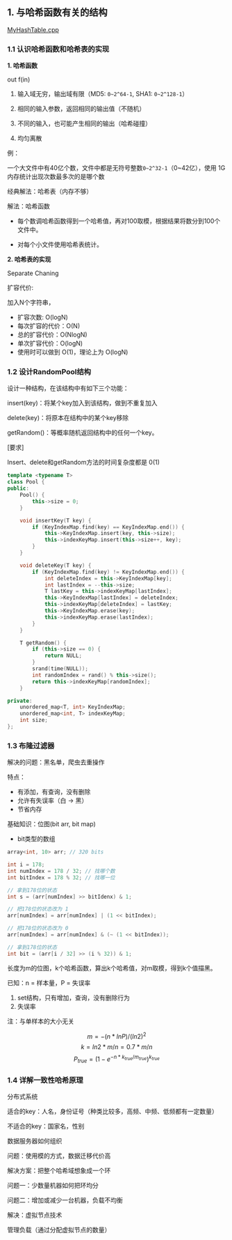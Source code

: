 ## 1. 与哈希函数有关的结构
[MyHashTable.cpp](../code/MyHashTable.cpp)

### 1.1 认识哈希函数和哈希表的实现

**1. 哈希函数**

out f(in)

1. 输入域无穷，输出域有限（MD5: `0~2^64-1`, SHA1: `0~2^128-1`）

2. 相同的输入参数，返回相同的输出值（不随机）

3. 不同的输入，也可能产生相同的输出（哈希碰撞）

4. 均匀离散

例：

一个大文件中有40亿个数，文件中都是无符号整数`0~2^32-1`（0~42亿），使用 1G 内存统计出现次数最多次的是哪个数

经典解法：哈希表（内存不够）

解法：哈希函数

- 每个数调哈希函数得到一个哈希值，再对100取模，根据结果将数分到100个文件中。

- 对每个小文件使用哈希表统计。

 **2. 哈希表的实现**

Separate Chaning

扩容代价:

加入N个字符串，
- 扩容次数: O(logN)
- 每次扩容的代价：O(N)
- 总的扩容代价：O(NlogN)
- 单次扩容代价：O(logN)
- 使用时可以做到 O(1)，理论上为 O(logN)

### 1.2 设计RandomPool结构

设计一种结构，在该结构中有如下三个功能：

insert(key)：将某个key加入到该结构，做到不重复加入

delete(key)：将原本在结构中的某个key移除

getRandom()：等概率随机返回结构中的任何一个key。

[要求]

Insert、delete和getRandom方法的时间复杂度都是 0(1)

```cpp
template <typename T>
class Pool {
public:
    Pool() {
        this->size = 0;
    }

    void insertKey(T key) {
        if (KeyIndexMap.find(key) == KeyIndexMap.end()) {
            this->KeyIndexMap.insert(key, this->size);
            this->indexKeyMap.insert(this->size++, key);
        }
    }

    void deleteKey(T key) {
        if (KeyIndexMap.find(key) != KeyIndexMap.end()) {
            int deleteIndex = this->KeyIndexMap[key];
            int lastIndex = --this->size;
            T lastKey = this->indexKeyMap[lastIndex];
            this->KeyIndexMap[lastIndex] = deleteIndex;
            this->indexKeyMap[deleteIndex] = lastKey;
            this->KeyIndexMap.erase(key);
            this->indexKeyMap.erase(lastIndex);
        }
    }

    T getRandom() {
        if (this->size == 0) {
            return NULL;
        }
        srand(time(NULL));
        int randomIndex = rand() % this->size();
        return this->indexKeyMap[randomIndex];
    }

private:
    unordered_map<T, int> KeyIndexMap;
    unordered_map<int, T> indexKeyMap;
    int size;
};
```

### 1.3 布隆过滤器

解决的问题：黑名单，爬虫去重操作

特点：
- 有添加，有查询，没有删除
- 允许有失误率（白 → 黑）
- 节省内存

基础知识：位图(bit arr, bit map)
- bit类型的数组
```cpp
array<int, 10> arr; // 320 bits

int i = 178;
int numIndex = 178 / 32; // 找哪个数
int bitIndex = 178 % 32; // 找哪一位

// 拿到178位的状态
int s = (arr[numIndex] >> bitIdenx) & 1;

// 把178位的状态改为 1
arr[numIndex] = arr[numIndex] | (1 << bitIndex);

// 把178位的状态改为 0
arr[numIndex] = arr[numIndex] & (~ (1 << bitIndex));

// 拿到178位的状态
int bit = (arr[i / 32] >> (i % 32)) & 1;
```

长度为m的位图，k个哈希函数，算出k个哈希值，对m取模，得到k个值描黑。

已知：n = 样本量，P = 失误率

1. set结构，只有增加，查询，没有删除行为
2. 失误率

注：与单样本的大小无关

$$m=-(n*lnP)/(ln2)^2$$
$$k = ln2 * m / n = 0.7*m/n$$
$$P_{true} = (1-e^{-n*k_{true}/m_{true}})^{k_{true}}$$

### 1.4 详解一致性哈希原理

分布式系统

适合的key：人名，身份证号（种类比较多，高频、中频、低频都有一定数量）

不适合的key：国家名，性别

数据服务器如何组织

问题：使用模的方式，数据迁移代价高

解决方案：把整个哈希域想象成一个环

问题一：少数量机器如何把环均分

问题二：增加或减少一台机器，负载不均衡

解决：虚拟节点技术

管理负载（通过分配虚拟节点的数量）